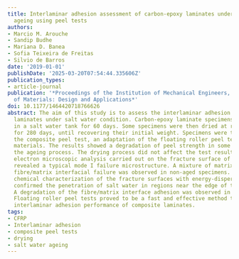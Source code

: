 ```yaml
---
title: Interlaminar adhesion assessment of carbon-epoxy laminates under salt water
  ageing using peel tests
authors:
- Marcio M. Arouche
- Sandip Budhe
- Mariana D. Banea
- Sofia Teixeira de Freitas
- Silvio de Barros
date: '2019-01-01'
publishDate: '2025-03-20T07:54:44.335606Z'
publication_types:
- article-journal
publication: '*Proceedings of the Institution of Mechanical Engineers, Part L: Journal
  of Materials: Design and Applications*'
doi: 10.1177/1464420718766626
abstract: The aim of this study is to assess the interlaminar adhesion of carbon-epoxy
  laminates under salt water condition. Carbon-epoxy laminate specimens were immersed
  in a salt water tank for 60 days. Some specimens were then dried at room temperature
  for 280 days, until recovering their initial weight. Specimens were tested using
  the composite peel test, an adaptation of the floating roller peel tests for composite
  materials. The results showed a degradation of peel strength in some areas due to
  the ageing process. The drying process did not affect the test results. A scanning
  electron microscopic analysis carried out on the fracture surface of the specimens
  revealed a typical mode I failure microstructure. A mixture of matrix failure and
  fibre/matrix interfacial failure was observed in non-aged specimens. Finally, a
  chemical characterization of the fracture surfaces with energy-dispersive spectroscopy
  confirmed the penetration of salt water in regions near the edge of the specimens.
  A degradation of the fibre/matrix interface adhesion was observed in affected areas.
  Floating roller peel tests proved to be a fast and effective method to access the
  interlaminar adhesion performance of composite laminates.
tags:
- CFRP
- Interlaminar adhesion
- composite peel tests
- drying
- salt water ageing
---
```

